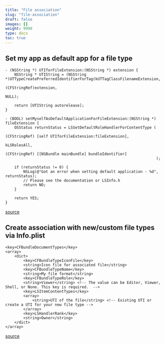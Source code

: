 ```yaml
---
title: "File association"
slug: "file-association"
draft: false
images: []
weight: 9998
type: docs
toc: true
---
```


## Set my app as default app for a file type
    - (NSString *) UTIforFileExtension:(NSString *) extension {
        NSString * UTIString = (NSString *)UTTypeCreatePreferredIdentifierForTag(kUTTagClassFilenameExtension, 
                                                                           (CFStringRef)extension, 
                                                                           NULL);
    
        return [UTIString autorelease];
    }
    
    - (BOOL) setMyselfAsDefaultApplicationForFileExtension:(NSString *) fileExtension {
        OSStatus returnStatus = LSSetDefaultRoleHandlerForContentType (
                                                                       (CFStringRef) [self UTIforFileExtension:fileExtension],
                                                                       kLSRolesAll,
                                                                       (CFStringRef) [[NSBundle mainBundle] bundleIdentifier]
                                                                       );
    
        if (returnStatus != 0) {
            NSLog(@"Got an error when setting default application - %d", returnStatus);
            // Please see the documentation or LSInfo.h
            return NO;
        }
    
        return YES;
    }

[source][1]


  [1]: https://stackoverflow.com/a/8645445/1578528

## Create association with new/custom file types via Info.plist
    <key>CFBundleDocumentTypes</key>
    <array>
        <dict>
            <key>CFBundleTypeIconFile</key>
            <string>Icon file for associated file</string>
            <key>CFBundleTypeName</key>
            <string>My file format</string>
            <key>CFBundleTypeRole</key>
            <string>Viewer</string> <!-- The value can be Editor, Viewer, Shell, or None. This key is required.  -->
            <key>LSItemContentTypes</key>
            <array>
                <string>UTI of the file</string> <!-- Existing UTI or create a UTI for your new file type -->
            </array>
            <key>LSHandlerRank</key>
            <string>Owner</string>
        </dict>
    </array>

[source][1]



  [1]: https://developer.apple.com/library/content/documentation/FileManagement/Conceptual/DocumentInteraction_TopicsForIOS/Articles/RegisteringtheFileTypesYourAppSupports.html

